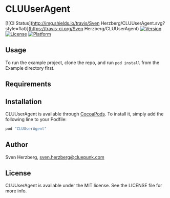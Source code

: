 # CLUUserAgent

[![CI Status](http://img.shields.io/travis/Sven Herzberg/CLUUserAgent.svg?style=flat)](https://travis-ci.org/Sven Herzberg/CLUUserAgent)
[![Version](https://img.shields.io/cocoapods/v/CLUUserAgent.svg?style=flat)](http://cocoapods.org/pods/CLUUserAgent)
[![License](https://img.shields.io/cocoapods/l/CLUUserAgent.svg?style=flat)](http://cocoapods.org/pods/CLUUserAgent)
[![Platform](https://img.shields.io/cocoapods/p/CLUUserAgent.svg?style=flat)](http://cocoapods.org/pods/CLUUserAgent)

## Usage

To run the example project, clone the repo, and run `pod install` from the Example directory first.

## Requirements

## Installation

CLUUserAgent is available through [CocoaPods](http://cocoapods.org). To install
it, simply add the following line to your Podfile:

```ruby
pod "CLUUserAgent"
```

## Author

Sven Herzberg, sven.herzberg@cluepunk.com

## License

CLUUserAgent is available under the MIT license. See the LICENSE file for more info.
